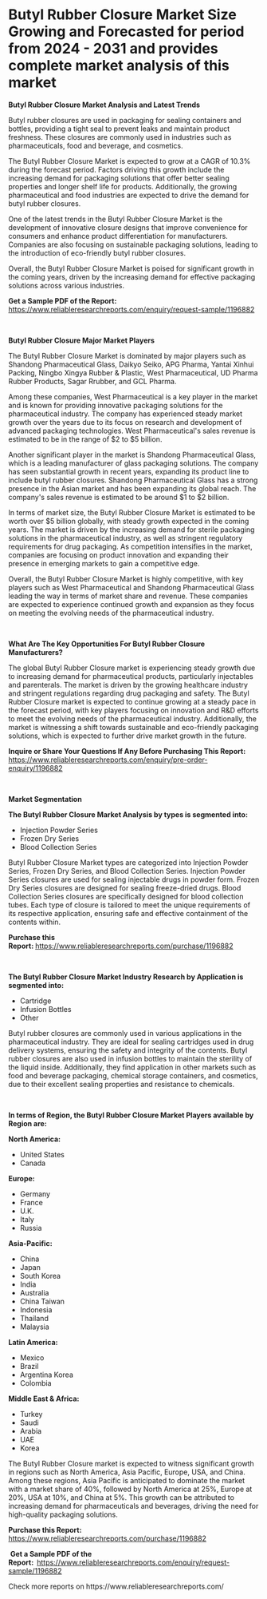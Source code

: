 <p><h1>Butyl Rubber Closure Market Size Growing and Forecasted for period from 2024 - 2031 and provides complete market analysis of this market</h1></p><p><strong>Butyl Rubber Closure Market Analysis and Latest Trends</strong></p>
<p><p>Butyl rubber closures are used in packaging for sealing containers and bottles, providing a tight seal to prevent leaks and maintain product freshness. These closures are commonly used in industries such as pharmaceuticals, food and beverage, and cosmetics.</p><p>The Butyl Rubber Closure Market is expected to grow at a CAGR of 10.3% during the forecast period. Factors driving this growth include the increasing demand for packaging solutions that offer better sealing properties and longer shelf life for products. Additionally, the growing pharmaceutical and food industries are expected to drive the demand for butyl rubber closures.</p><p>One of the latest trends in the Butyl Rubber Closure Market is the development of innovative closure designs that improve convenience for consumers and enhance product differentiation for manufacturers. Companies are also focusing on sustainable packaging solutions, leading to the introduction of eco-friendly butyl rubber closures.</p><p>Overall, the Butyl Rubber Closure Market is poised for significant growth in the coming years, driven by the increasing demand for effective packaging solutions across various industries.</p></p>
<p><strong>Get a Sample PDF of the Report:&nbsp;</strong> <a href="https://www.reliableresearchreports.com/enquiry/request-sample/1196882">https://www.reliableresearchreports.com/enquiry/request-sample/1196882</a></p>
<p>&nbsp;</p>
<p><strong>Butyl Rubber Closure Major Market Players</strong></p>
<p><p>The Butyl Rubber Closure Market is dominated by major players such as Shandong Pharmaceutical Glass, Daikyo Seiko, APG Pharma, Yantai Xinhui Packing, Ningbo Xingya Rubber & Plastic, West Pharmaceutical, UD Pharma Rubber Products, Sagar Rrubber, and GCL Pharma. </p><p>Among these companies, West Pharmaceutical is a key player in the market and is known for providing innovative packaging solutions for the pharmaceutical industry. The company has experienced steady market growth over the years due to its focus on research and development of advanced packaging technologies. West Pharmaceutical's sales revenue is estimated to be in the range of $2 to $5 billion.</p><p>Another significant player in the market is Shandong Pharmaceutical Glass, which is a leading manufacturer of glass packaging solutions. The company has seen substantial growth in recent years, expanding its product line to include butyl rubber closures. Shandong Pharmaceutical Glass has a strong presence in the Asian market and has been expanding its global reach. The company's sales revenue is estimated to be around $1 to $2 billion.</p><p>In terms of market size, the Butyl Rubber Closure Market is estimated to be worth over $5 billion globally, with steady growth expected in the coming years. The market is driven by the increasing demand for sterile packaging solutions in the pharmaceutical industry, as well as stringent regulatory requirements for drug packaging. As competition intensifies in the market, companies are focusing on product innovation and expanding their presence in emerging markets to gain a competitive edge.</p><p>Overall, the Butyl Rubber Closure Market is highly competitive, with key players such as West Pharmaceutical and Shandong Pharmaceutical Glass leading the way in terms of market share and revenue. These companies are expected to experience continued growth and expansion as they focus on meeting the evolving needs of the pharmaceutical industry.</p></p>
<p>&nbsp;</p>
<p><strong>What Are The Key Opportunities For Butyl Rubber Closure Manufacturers?</strong></p>
<p><p>The global Butyl Rubber Closure market is experiencing steady growth due to increasing demand for pharmaceutical products, particularly injectables and parenterals. The market is driven by the growing healthcare industry and stringent regulations regarding drug packaging and safety. The Butyl Rubber Closure market is expected to continue growing at a steady pace in the forecast period, with key players focusing on innovation and R&D efforts to meet the evolving needs of the pharmaceutical industry. Additionally, the market is witnessing a shift towards sustainable and eco-friendly packaging solutions, which is expected to further drive market growth in the future.</p></p>
<p><strong>Inquire or Share Your Questions If Any Before Purchasing This Report:</strong> <a href="https://www.reliableresearchreports.com/enquiry/pre-order-enquiry/1196882">https://www.reliableresearchreports.com/enquiry/pre-order-enquiry/1196882</a></p>
<p>&nbsp;</p>
<p><strong>Market Segmentation</strong></p>
<p><strong>The Butyl Rubber Closure Market Analysis by types is segmented into:</strong></p>
<p><ul><li>Injection Powder Series</li><li>Frozen Dry Series</li><li>Blood Collection Series</li></ul></p>
<p><p>Butyl Rubber Closure Market types are categorized into Injection Powder Series, Frozen Dry Series, and Blood Collection Series. Injection Powder Series closures are used for sealing injectable drugs in powder form. Frozen Dry Series closures are designed for sealing freeze-dried drugs. Blood Collection Series closures are specifically designed for blood collection tubes. Each type of closure is tailored to meet the unique requirements of its respective application, ensuring safe and effective containment of the contents within.</p></p>
<p><strong>Purchase this Report:&nbsp;</strong><a href="https://www.reliableresearchreports.com/purchase/1196882">https://www.reliableresearchreports.com/purchase/1196882</a></p>
<p>&nbsp;</p>
<p><strong>The Butyl Rubber Closure Market Industry Research by Application is segmented into:</strong></p>
<p><ul><li>Cartridge</li><li>Infusion Bottles</li><li>Other</li></ul></p>
<p><p>Butyl rubber closures are commonly used in various applications in the pharmaceutical industry. They are ideal for sealing cartridges used in drug delivery systems, ensuring the safety and integrity of the contents. Butyl rubber closures are also used in infusion bottles to maintain the sterility of the liquid inside. Additionally, they find application in other markets such as food and beverage packaging, chemical storage containers, and cosmetics, due to their excellent sealing properties and resistance to chemicals.</p></p>
<p>&nbsp;</p>
<p><strong>In terms of Region, the Butyl Rubber Closure Market Players available by Region are:</strong></p>
<p>
    <p> <strong> North America: </strong>
        <ul>
            <li>United States</li>
            <li>Canada</li>
        </ul>
        </p> 
    <p> <strong> Europe: </strong>
        <ul>
            <li>Germany</li>
            <li>France</li>
            <li>U.K.</li>
            <li>Italy</li>
            <li>Russia</li>
        </ul>
        </p> 
    <p> <strong> Asia-Pacific: </strong>
        <ul>
            <li>China</li>
            <li>Japan</li>
            <li>South Korea</li>
            <li>India</li>
            <li>Australia</li>
            <li>China Taiwan</li>
            <li>Indonesia</li>
            <li>Thailand</li>
            <li>Malaysia</li>
        </ul>
        </p> 
    <p> <strong> Latin America: </strong>
        <ul>
            <li>Mexico</li>
            <li>Brazil</li>
            <li>Argentina Korea</li>
            <li>Colombia</li>
        </ul>
        </p> 
    <p> <strong> Middle East & Africa: </strong>
        <ul>
            <li>Turkey</li>
            <li>Saudi</li>
            <li>Arabia</li>
            <li>UAE</li>
            <li>Korea</li>
        </ul>
    </p>
    </p>
<p><p>The Butyl Rubber Closure market is expected to witness significant growth in regions such as North America, Asia Pacific, Europe, USA, and China. Among these regions, Asia Pacific is anticipated to dominate the market with a market share of 40%, followed by North America at 25%, Europe at 20%, USA at 10%, and China at 5%. This growth can be attributed to increasing demand for pharmaceuticals and beverages, driving the need for high-quality packaging solutions.</p></p>
<p><strong>Purchase this Report: </strong><a href="https://www.reliableresearchreports.com/purchase/1196882">https://www.reliableresearchreports.com/purchase/1196882</a></p>
<p>&nbsp;<strong>Get a Sample PDF of the Report:&nbsp;&nbsp;</strong><a href="https://www.reliableresearchreports.com/enquiry/request-sample/1196882">https://www.reliableresearchreports.com/enquiry/request-sample/1196882</a></p>
<p><strong></strong></p>
<p>Check more reports on https://www.reliableresearchreports.com/</p>